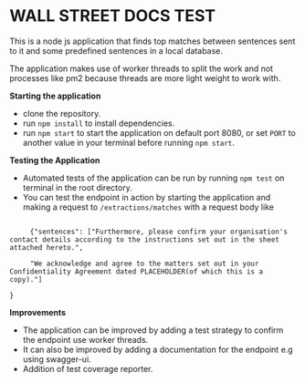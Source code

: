 # **WALL STREET DOCS TEST**

This is a node js application that finds top matches between 
sentences sent to it and some predefined sentences in a local database.

The application makes use of worker threads to split the work
and not processes like pm2 because threads are more light weight
to work with.

 **Starting the application**
 - clone the repository.
 - run `npm install` to install dependencies.
 - run `npm start` to start the application on default port 8080,
  or set `PORT` to another value in your 
  terminal before running `npm start`.

**Testing the Application**

- Automated tests of the application can be run by running `npm test` on terminal in the root directory.
- You can test the endpoint in action by starting the application and 
making a request to `/extractions/matches` with a request body like
```{
     
     {"sentences": ["Furthermore, please confirm your organisation's contact details according to the instructions set out in the sheet attached hereto.", 
     
     "We acknowledge and agree to the matters set out in your Confidentiality Agreement dated PLACEHOLDER(of which this is a copy)."]

} 
 ```
 
**Improvements** 
- The application can be improved by adding a test 
strategy to confirm the endpoint use worker threads.
- It can also be improved by adding a documentation 
for the endpoint e.g using swagger-ui.
- Addition of test coverage reporter.


  
 